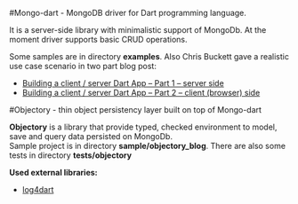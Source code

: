 #Mongo-dart - MongoDB driver for Dart programming language.

It is a server-side library with minimalistic support of MongoDb. At the moment driver supports basic CRUD operations.

Some samples are in directory **examples**. Also Chris Buckett gave a realistic use case scenario in two part blog post:

 - [Building a client / server Dart App – Part 1 – server side](http://blog.dartwatch.com/2012/03/building-client-server-dart-app-part-1.html)
 - [Building a client / server Dart App – Part 2 – client (browser) side](http://blog.dartwatch.com/2012/03/building-client-server-dart-app-part-2.html)

#Objectory - thin object persistency layer built on top of Mongo-dart

**Objectory** is a library that provide typed, checked environment to model, save and query data persisted on MongoDb.    
Sample project is in directory **sample/objectory_blog**. There are also some tests in directory **tests/objectory**

**Used external libraries:**

 - [log4dart](https://github.com/Qalqo/log4dart)